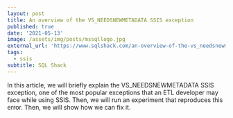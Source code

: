 ```yaml
---
layout: post
title: An overview of the VS_NEEDSNEWMETADATA SSIS exception
published: true
date: '2021-05-13'
image: /assets/img/posts/mssqllogo.jpg
external_url: 'https://www.sqlshack.com/an-overview-of-the-vs_needsnewmetadata-ssis-exception/'
tags:
  - ssis
subtitle: SQL Shack
---
```

In this article, we will briefly explain the VS_NEEDSNEWMETADATA SSIS exception, one of the most popular exceptions that an ETL developer may face while using SSIS. Then, we will run an experiment that reproduces this error. Then, we will show how we can fix it.
